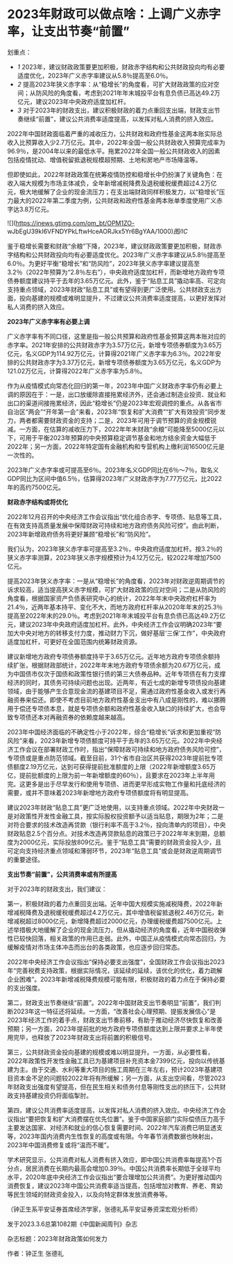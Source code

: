 # 2023年财政可以做点啥：上调广义赤字率，让支出节奏“前置”

划重点：

  * _1_ 2023年，建议财政政策要更加积极，财政赤字结构和公共财政投向均有必要适度优化，2023年广义赤字率建议从5.8％提高至6.0％。
  * _2_ 提高2023年狭义赤字率：从“稳增长”的角度看，可扩大财政政策的应对空间；从防风险的角度看，考虑到2021年年末城投平台有息负债已高达49.2万亿元，建议2023年中央政府适度加杠杆。
  * _3_ 对于2023年的财政支出，建议积极财政的着力点重回支出端，财政支出节奏继续“前置”，建议公共消费率适度提高，以发挥对私人消费的挤入效应。

2022年中国财政面临着严重的减收压力，公共财政和政府性基金这两本账实际总收入比预算收入少2.7万亿元。其中，2022年全国一般公共财政收入预算完成率为96.9％，是2004年以来的最低水平。拖累2022年全国一般公共财政收入的因素包括疫情扰动、增值税留抵退税规模超预期、土地和房地产市场降温等。

但即使如此，2022年财政政策在统筹疫情防控和稳增长中仍扮演了关键角色：在收入端大规模为市场主体减负，全年新增减税降费及退税缓税缓费超过4.2万亿元，极大地缓解了企业的现金流压力；在支出端财政同样积极发力，以“稳增长”压力最大的2022年第二季度为例，公共财政和政府性基金两本账单季度使用广义赤字达3.8万亿元。

![](https://inews.gtimg.com/om_bt/OPM1ZO-
wJbEgU39kI6VFNDYPkLftwHceAORJkx5Yr6BgYAA/1000)_图/IC_

鉴于稳增长需要和财政“余粮”下降，2023年，建议财政政策要更加积极，财政赤字结构和公共财政投向均有必要适度优化。2023年广义赤字率建议从5.8％提高至6.0％。为更好平衡“稳增长”和“防风险”，2023年狭义赤字率建议提高至3.2％（2022年预算为“2.8％左右”），中央政府适度加杠杆，而新增地方政府专项债券额度建议持平于去年的3.65万亿元。此外，鉴于“贴息工具”撬动率高、可定向支持重点领域，2023年财政“贴息工具”或有望得到更广泛使用。公共财政支出方面，投向基建的规模或难明显提升，不过建议公共消费率适度提高，以更好发挥对私人消费的挤入效应。

**2023年广义赤字率有必要上调**

广义赤字率有不同口径，这里是指一般公共预算和政府性基金预算这两本账对应的赤字率。2021年安排的公共财政赤字为3.57万亿元，新增专项债券额度为3.65万亿元，名义GDP为114.92万亿元，计算得2021年广义赤字率为6.3％。2022年安排的公共财政赤字为3.37万亿元，新增专项债券额度为3.65万亿元，名义GDP为121.02万亿元，计算得2022年广义赤字率为5.8％。

作为从疫情模式向常态化回归的第一年，2023年中国广义财政赤字率仍有必要上调的原因在于：一是，出口放缓除直接拖累经济外，还会通过制造业投资、就业和出口的渠道间接拖累经济，因此“稳增长”仍是2023年宏观调控的重点。从各省市自治区“两会”“开年第一会”来看，2023年“恢复和扩大消费”“扩大有效投资”同步发力，两者都需要财政资金的支持；二是，2023年可用于调节预算的资金规模锐减。一方面，在估算的减收压力下，2022年年末财政“余粮”可能降至5000亿元以下，可用于平衡2023年预算的中央预算稳定调节基金和地方结余资金大幅低于2022年；另一方面，2022年特定国有金融机构和专营机构上缴利润16500亿元是一次性的。

2023年广义赤字率或可提高至6％。2023年名义GDP同比在6％〜7％，取名义GDP同比为区间中值6.5％，估算得2023年广义财政赤字为7.77万亿元，比2022年的高约7500亿元。

**财政赤字结构或将优化**

2022年12月召开的中央经济工作会议指出“优化组合赤字、专项债、贴息等工具，在有效支持高质量发展中保障财政可持续和地方政府债务风险可控”。由此判断，2023年新增政府债务将更好兼顾“稳增长”和“防风险”。

我们认为，2023年狭义赤字率可提高至3.2％，中央政府适度加杠杆。按3.2％的狭义赤字率测算，2023年狭义赤字规模预计为4.12万亿元，较2022年增加7500亿元。

提高2023年狭义赤字率：一是从“稳增长”的角度看，2023年对财政逆周期调节的诉求较高，适当提高狭义赤字规模，可扩大财政政策的应对空间；二是从防风险的角度看，根据国家资产负债表研究中心的统计，2022年年末中央政府杠杆率为21.4％，近两年基本持平、变化不大，而地方政府杠杆率从2020年年末的25.3％提高至2022年末的29.0％。考虑到2021年年末城投平台有息负债已高达49.2万亿元，建议2023年中央政府适度加杠杆。此外，中央经济工作会议明确2023年“要加大中央对地方的转移支付力度，推动财力下沉，做好基层‘三保’工作”，中央政府适度加杠杆，可更好在全国范围内统筹财政资源。

建议新增地方政府专项债券额度持平于3.65万亿元。近年地方政府专项债余额持续扩张，根据财政部统计，2022年年末地方政府专项债余额为20.67万亿元，成为中国债市仅次于国债和政策性银行债的第三大债券品种。近年专项债在有力支撑经济的同时，其债务可持续问题也出现。近两年，有近七成的新增专项债投向基建领域，由于能够产生合意现金流的基建项目不足，需通过政府性基金收入或发行再融资券来偿还。即使不考虑目前地方政府性基金支出中有八成是刚性的，难以挪腾用于偿还专项债本息，就是专项债余额和政府性基金收入缺口的持续扩大，也会导致专项债还本对再融资券的依赖度越来越高。

2023年中国经济面临的不确定性小于2022年，综合“稳增长”诉求和更加重视“防风险”来看，2023年新增专项债额度可持平于去年的3.65万亿元。2022年中央经济工作会议在部署财政工作时，指出“保障财政可持续和地方政府债务风险可控”，专项债或是重点防范领域。截至目前，31个省市自治区共获得2023年提前批专项债额度2.19万亿元，达到可获得提前批准额度的上限（2022年新增额度3.65万亿，提前批额度的上限为前一年新增额度的60％），且要求在2023年上半年用完。这更多是出于尽早发行和使用专项债、进而更早形成实物工作量和托底经济的需要，或并不意味着2023年新增地方政府专项债额度将有明显提高。

建议2023年财政“贴息工具”更广泛地使用，以支持重点领域。2022年中央财政一是对政策性开发性金融工具，按实际股权投资额予以适当贴息，期限为2年；二是对符合要求的技术改造再贷款（银行利率不高于3.2％，投向清单内的项目），中央财政贴息2.5个百分点。对技术改造再贷款贴息的政策已于2022年年末到期，总额度为2000亿元，实际投放809亿元。鉴于“贴息工具”需要的财政资金投入少，且可定向支持经济重点领域和薄弱环节，2023年“贴息工具”或会是财政逆周期调节的重要途径。

**支出节奏“前置”，公共消费率或有所提高**

对于2023年的财政支出，我们建议：

第一，积极财政的着力点重回支出端。近年中国大规模实施减税降费，2022年新增减税降费及退税缓税缓费超过4.2万亿元，其中增值税留抵退税2.46万亿元，新增减税超过8000亿元，新增降费超过2000亿元，办理缓税缓费超7500亿元。上述举措极大地缓解了企业的现金流压力，但从撬动经济的角度看，近年中国税收弹性已较快回落，相关政策的作用已走弱。此外，中国正从疫情模式向常态回归，为缓解疫情对市场主体冲击而出台的各类政策，也应逐步回归常态。

2022年中央经济工作会议指出“保持必要支出强度”，全国财政工作会议指出2023年“完善税费支持政策，根据实际情况，该延续的延续，该优化的优化，着力疏解企业困难”。2023年新增减税降费规模可能有限，积极财政的着力点在于保持必要的支出强度。

第二，财政支出节奏继续“前置”。2022年中国财政支出节奏明显“前置”，我们判断2023年这一特征还将延续。一方面，“改善社会心理预期、提振发展信心”是2023年经济工作的着手点，财政支出节奏前移，有助于推动经济尽快恢复和改善预期；另一方面，2023年提前批的地方政府专项债额度达到上限并要求上半年使用完毕，也释放了2023年财政支出将前置的积极信号。

第三，公共财政资金投向基建的规模或难以明显提升。一方面，从必要性看，2022年政策性开发性金融工具已为基建项目补充资本金7399亿元，投向以传统基建为主。由于交通、水利等重大项目的施工周期在三年左右，预计2023年基建项目资本金不足的问题较2022年将有所缓解；另一方面，从支出空间看，尽管2023年财政支出强度有望提高，但在民生相关和债务付息等刚性支出的挤压下，公共财政支持基建投资仍将面临掣肘。

第四，建议公共消费率适度提高，以发挥对私人消费的挤入效应。中央经济工作会议指出“要把恢复和扩大消费摆在优先位置”。鉴于中国家庭部门实际偿债压力高于主要发达国家、对经济和就业的信心恢复需要时间、2022年汽车消费已明显透支等，2023年国内消费内生性恢复的高度或有限。今年春节消费数据也映射出，2023年中国消费修复或将“温而不暖”。

学术研究显示，公共消费对私人消费有挤入效应，即中国公共消费率每提高1个百分点，居民消费在长期内最高会增加0.39％。中国公共消费率长期低于全球平均水平，2020年底中央经济工作会议指出“要合理增加公共消费”。为更好推动国内消费恢复，建议2023年中国公共消费率适当提高，包括增加对教育、养老、育幼等民生领域的财政资金投入，以及向特定群体发放消费券等。

（钟正生系平安证券首席经济学家，张德礼系平安证券资深宏观分析师）

发于2023.3.6总第1082期《中国新闻周刊》杂志

杂志标题：2023年财政政策如何发力

作者：钟正生 张德礼

